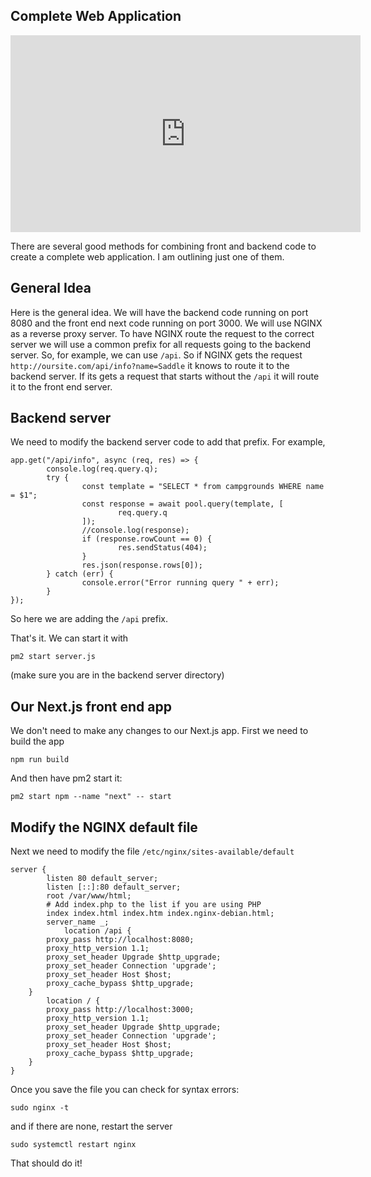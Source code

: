 ## Complete Web Application

<iframe width="560" height="315" src="https://www.youtube.com/embed/2XRc-_5hrJY" frameborder="0" allowfullscreen></iframe>

There are several good methods for combining front and backend code to create a complete web application. I am outlining just one of them.


## General Idea

Here is the general idea. We will have the backend code running on port 8080 and the front end next code running on port 3000. We will use NGINX as a reverse proxy server. To have NGINX route the request to the correct server we will use a common prefix for all requests going to the backend server. So, for example, we can use `/api`. So if NGINX gets the request `http://oursite.com/api/info?name=Saddle` it knows to route it to the backend server. If its gets a request that starts without the `/api` it will route it to the front end server. 


## Backend server
We need to modify the backend server code to add that prefix. For example,


    app.get("/api/info", async (req, res) => {
            console.log(req.query.q);
            try {
                    const template = "SELECT * from campgrounds WHERE name = $1";
                    const response = await pool.query(template, [
                            req.query.q
                    ]);
                    //console.log(response);
                    if (response.rowCount == 0) {
                            res.sendStatus(404);
                    }
                    res.json(response.rows[0]);
            } catch (err) {
                    console.error("Error running query " + err);
            }
    });

So here we are adding the `/api` prefix.

That's it. We can start it with

	pm2 start server.js


(make sure you are in the backend server directory)

## Our Next.js front end app    

We don't need to make any changes to our Next.js app. First we need to build the app

	npm run build

And then have pm2 start it:

	pm2 start npm --name "next" -- start

##  Modify the NGINX default file

Next we need to modify the file `/etc/nginx/sites-available/default` 


    server {
            listen 80 default_server;
            listen [::]:80 default_server;
            root /var/www/html;
            # Add index.php to the list if you are using PHP
            index index.html index.htm index.nginx-debian.html;
            server_name _;
                location /api {
            proxy_pass http://localhost:8080;
            proxy_http_version 1.1;
            proxy_set_header Upgrade $http_upgrade;
            proxy_set_header Connection 'upgrade';
            proxy_set_header Host $host;
            proxy_cache_bypass $http_upgrade;
        }
            location / {
            proxy_pass http://localhost:3000;
            proxy_http_version 1.1;
            proxy_set_header Upgrade $http_upgrade;
            proxy_set_header Connection 'upgrade';
            proxy_set_header Host $host;
            proxy_cache_bypass $http_upgrade;
        }
    }


Once you save the file you can check for syntax errors:


	sudo nginx -t

and if there are none, restart the server


	sudo systemctl restart nginx

That should do it!